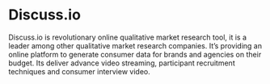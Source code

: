 Discuss.io
==========

Discuss.io is revolutionary online qualitative market research tool, it is a leader among other qualitative market research companies. It’s providing an online platform to generate consumer data for brands and agencies on their budget. Its deliver advance video streaming, participant recruitment techniques and consumer interview video.
